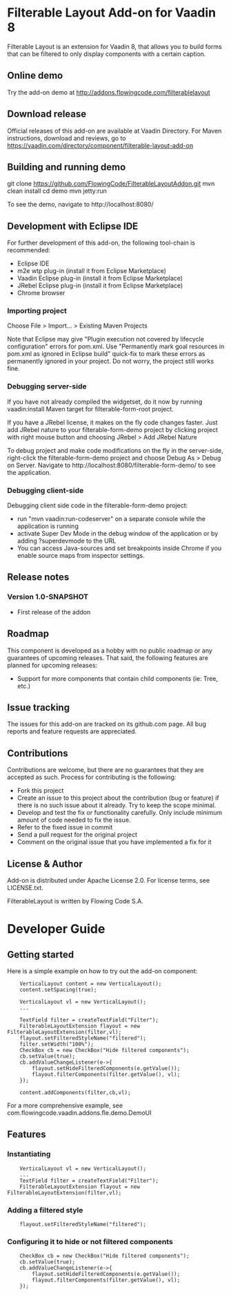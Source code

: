 # Filterable Layout Add-on for Vaadin 8

Filterable Layout is an extension for Vaadin 8, that allows you to build forms that can be filtered to only display components with a certain caption.

## Online demo

Try the add-on demo at http://addons.flowingcode.com/filterablelayout

## Download release

Official releases of this add-on are available at Vaadin Directory. For Maven instructions, download and reviews, go to https://vaadin.com/directory/component/filterable-layout-add-on

## Building and running demo

git clone https://github.com/FlowingCode/FilterableLayoutAddon.git
mvn clean install
cd demo
mvn jetty:run

To see the demo, navigate to http://localhost:8080/

## Development with Eclipse IDE

For further development of this add-on, the following tool-chain is recommended:
- Eclipse IDE
- m2e wtp plug-in (install it from Eclipse Marketplace)
- Vaadin Eclipse plug-in (install it from Eclipse Marketplace)
- JRebel Eclipse plug-in (install it from Eclipse Marketplace)
- Chrome browser

### Importing project

Choose File > Import... > Existing Maven Projects

Note that Eclipse may give "Plugin execution not covered by lifecycle configuration" errors for pom.xml. Use "Permanently mark goal resources in pom.xml as ignored in Eclipse build" quick-fix to mark these errors as permanently ignored in your project. Do not worry, the project still works fine. 

### Debugging server-side

If you have not already compiled the widgetset, do it now by running vaadin:install Maven target for filterable-form-root project.

If you have a JRebel license, it makes on the fly code changes faster. Just add JRebel nature to your filterable-form-demo project by clicking project with right mouse button and choosing JRebel > Add JRebel Nature

To debug project and make code modifications on the fly in the server-side, right-click the filterable-form-demo project and choose Debug As > Debug on Server. Navigate to http://localhost:8080/filterable-form-demo/ to see the application.

### Debugging client-side

Debugging client side code in the filterable-form-demo project:
  - run "mvn vaadin:run-codeserver" on a separate console while the application is running
  - activate Super Dev Mode in the debug window of the application or by adding ?superdevmode to the URL
  - You can access Java-sources and set breakpoints inside Chrome if you enable source maps from inspector settings.
 
## Release notes

### Version 1.0-SNAPSHOT
- First release of the addon

## Roadmap

This component is developed as a hobby with no public roadmap or any guarantees of upcoming releases. That said, the following features are planned for upcoming releases:
- Support for more components that contain child components (ie: Tree, etc.)

## Issue tracking

The issues for this add-on are tracked on its github.com page. All bug reports and feature requests are appreciated. 

## Contributions

Contributions are welcome, but there are no guarantees that they are accepted as such. Process for contributing is the following:
- Fork this project
- Create an issue to this project about the contribution (bug or feature) if there is no such issue about it already. Try to keep the scope minimal.
- Develop and test the fix or functionality carefully. Only include minimum amount of code needed to fix the issue.
- Refer to the fixed issue in commit
- Send a pull request for the original project
- Comment on the original issue that you have implemented a fix for it

## License & Author

Add-on is distributed under Apache License 2.0. For license terms, see LICENSE.txt.

FilterableLayout is written by Flowing Code S.A.

# Developer Guide

## Getting started

Here is a simple example on how to try out the add-on component:

        VerticalLayout content = new VerticalLayout();
        content.setSpacing(true);
    	
        VerticalLayout vl = new VerticalLayout();
		...
		
        TextField filter = createTextField("Filter");
        FilterableLayoutExtension flayout = new FilterableLayoutExtension(filter,vl);
        flayout.setFilteredStyleName("filtered");
        filter.setWidth("100%");
        CheckBox cb = new CheckBox("Hide filtered components");
        cb.setValue(true);
        cb.addValueChangeListener(e->{
        	flayout.setHideFilteredComponents(e.getValue());
        	flayout.filterComponents(filter.getValue(), vl);
        });

        content.addComponents(filter,cb,vl);

For a more comprehensive example, see com.flowingcode.vaadin.addons.fle.demo.DemoUI

## Features

### Instantiating

        VerticalLayout vl = new VerticalLayout();
		...
        TextField filter = createTextField("Filter");
        FilterableLayoutExtension flayout = new FilterableLayoutExtension(filter,vl);

### Adding a filtered style

        flayout.setFilteredStyleName("filtered");

### Configuring it to hide or not filtered components

        CheckBox cb = new CheckBox("Hide filtered components");
        cb.setValue(true);
        cb.addValueChangeListener(e->{
        	flayout.setHideFilteredComponents(e.getValue());
        	flayout.filterComponents(filter.getValue(), vl);
        });

